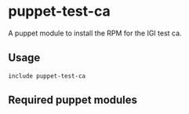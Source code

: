 # puppet-test-ca

A puppet module to install the RPM for the IGI test ca.

## Usage

```
include puppet-test-ca
```

## Required puppet modules


